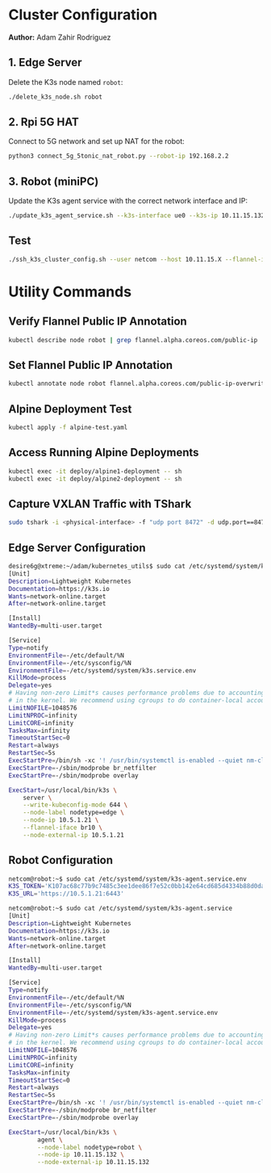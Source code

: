 # Cluster Configuration

**Author:** Adam Zahir Rodriguez

## 1. Edge Server
Delete the K3s node named `robot`:
```bash
./delete_k3s_node.sh robot
```

## 2. Rpi 5G HAT
Connect to 5G network and set up NAT for the robot:
```bash
python3 connect_5g_5tonic_nat_robot.py --robot-ip 192.168.2.2
```

## 3. Robot (miniPC)
Update the K3s agent service with the correct network interface and IP:
```bash
./update_k3s_agent_service.sh --k3s-interface ue0 --k3s-ip 10.11.15.132
```

## Test
```bash
./ssh_k3s_cluster_config.sh --user netcom --host 10.11.15.X --flannel-interface ue0
```

# Utility Commands

## Verify Flannel Public IP Annotation
```bash
kubectl describe node robot | grep flannel.alpha.coreos.com/public-ip
```

## Set Flannel Public IP Annotation
```bash
kubectl annotate node robot flannel.alpha.coreos.com/public-ip-overwrite=10.11.15.132
```

## Alpine Deployment Test
```bash
kubectl apply -f alpine-test.yaml
```

## Access Running Alpine Deployments
```bash
kubectl exec -it deploy/alpine1-deployment -- sh
kubectl exec -it deploy/alpine2-deployment -- sh
```

## Capture VXLAN Traffic with TShark
```bash
sudo tshark -i <physical-interface> -f "udp port 8472" -d udp.port==8472,vxlan -V --color
```

## Edge Server Configuration
```bash
desire6g@xtreme:~/adam/kubernetes_utils$ sudo cat /etc/systemd/system/k3s.service
[Unit]
Description=Lightweight Kubernetes
Documentation=https://k3s.io
Wants=network-online.target
After=network-online.target

[Install]
WantedBy=multi-user.target

[Service]
Type=notify
EnvironmentFile=-/etc/default/%N
EnvironmentFile=-/etc/sysconfig/%N
EnvironmentFile=-/etc/systemd/system/k3s.service.env
KillMode=process
Delegate=yes
# Having non-zero Limit*s causes performance problems due to accounting overhead
# in the kernel. We recommend using cgroups to do container-local accounting.
LimitNOFILE=1048576
LimitNPROC=infinity
LimitCORE=infinity
TasksMax=infinity
TimeoutStartSec=0
Restart=always
RestartSec=5s
ExecStartPre=/bin/sh -xc '! /usr/bin/systemctl is-enabled --quiet nm-cloud-setup.service 2>/dev/null'
ExecStartPre=-/sbin/modprobe br_netfilter
ExecStartPre=-/sbin/modprobe overlay

ExecStart=/usr/local/bin/k3s \
    server \
    --write-kubeconfig-mode 644 \
    --node-label nodetype=edge \
    --node-ip 10.5.1.21 \
    --flannel-iface br10 \
    --node-external-ip 10.5.1.21
```

## Robot Configuration
```bash
netcom@robot:~$ sudo cat /etc/systemd/system/k3s-agent.service.env 
K3S_TOKEN='K107ac68c77b9c7485c3ee1dee86f7e52c0bb142e64cd685d4334b88d0da90d6913::server:f55150e2346b1629791b019a6a56ce19'
K3S_URL='https://10.5.1.21:6443'

netcom@robot:~$ sudo cat /etc/systemd/system/k3s-agent.service
[Unit]
Description=Lightweight Kubernetes
Documentation=https://k3s.io
Wants=network-online.target
After=network-online.target

[Install]
WantedBy=multi-user.target

[Service]
Type=notify
EnvironmentFile=-/etc/default/%N
EnvironmentFile=-/etc/sysconfig/%N
EnvironmentFile=-/etc/systemd/system/k3s-agent.service.env
KillMode=process
Delegate=yes
# Having non-zero Limit*s causes performance problems due to accounting overhead
# in the kernel. We recommend using cgroups to do container-local accounting.
LimitNOFILE=1048576
LimitNPROC=infinity
LimitCORE=infinity
TasksMax=infinity
TimeoutStartSec=0
Restart=always
RestartSec=5s
ExecStartPre=/bin/sh -xc '! /usr/bin/systemctl is-enabled --quiet nm-cloud-setup.service 2>/dev/null'
ExecStartPre=-/sbin/modprobe br_netfilter
ExecStartPre=-/sbin/modprobe overlay

ExecStart=/usr/local/bin/k3s \
        agent \
	    --node-label nodetype=robot \
        --node-ip 10.11.15.132 \
        --node-external-ip 10.11.15.132
```
